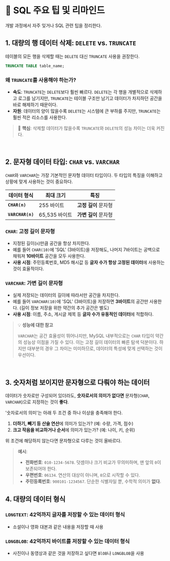 # 📝 SQL 주요 팁 및 리마인드

개발 과정에서 자주 잊거나 SQL 관련 팁을 정리한다.

## 1. 대량의 행 데이터 삭제: `DELETE` vs. `TRUNCATE`

테이블의 모든 행을 삭제할 때는 `DELETE` 대신 `TRUNCATE` 사용을 권장한다.

```sql
TRUNCATE TABLE table_name;
```

### 왜 `TRUNCATE`를 사용해야 하는가?

- **속도**: `TRUNCATE`는 `DELETE`보다 훨씬 빠르다. `DELETE`는 각 행을 개별적으로 삭제하고 로그를 남기지만, `TRUNCATE`는 테이블 구조만 남기고 데이터가 차지하던 공간을 바로 해제하기 때문이다.
- **자원**: 데이터의 양이 많을수록 `DELETE`는 시스템에 큰 부하를 주지만, `TRUNCATE`는 훨씬 적은 리소스를 사용한다.

> 📌 **핵심**: 삭제할 데이터가 많을수록 `TRUNCATE`와 `DELETE`의 성능 차이는 더욱 커진다.

<br>

## 2. 문자형 데이터 타입: `CHAR` vs. `VARCHAR`

`CHAR`와 `VARCHAR`는 가장 기본적인 문자형 데이터 타입이다. 두 타입의 특징을 이해하고 상황에 맞게 사용하는 것이 중요하다.

| 데이터 형식       | 최대 크기     | 특징                       |
| --------------- | ------------- | -------------------------- |
| **`CHAR(n)`**   | 255 바이트    | **고정 길이** 문자형       |
| **`VARCHAR(n)`** | 65,535 바이트 | **가변 길이** 문자형       |

### `CHAR`: 고정 길이 문자형

- 지정된 길이(`n`)만큼 공간을 항상 차지한다.
- 예를 들어 `CHAR(10)`에 'SQL' (3바이트)을 저장해도, 나머지 7바이트는 공백으로 채워져 **10바이트** 공간을 모두 사용한다.
- **사용 시점**: 주민등록번호, MD5 해시값 등 **글자 수가 항상 고정된 데이터**에 사용하는 것이 효율적이다.

### `VARCHAR`: 가변 길이 문자형

- 실제 저장되는 데이터의 길이에 따라서만 공간을 차지한다.
- 예를 들어 `VARCHAR(10)`에 'SQL' (3바이트)을 저장하면 **3바이트**의 공간만 사용한다. (길이 정보 저장을 위한 약간의 추가 공간은 별도)
- **사용 시점**: 이름, 주소, 게시글 제목 등 **글자 수가 유동적인 데이터**에 적합하다.

> 💡 **성능에 대한 참고**
>
> `VARCHAR`는 공간 효율성이 뛰어나지만, MySQL 내부적으로는 `CHAR` 타입이 약간의 성능상 이점을 가질 수 있다. 이는 고정 길이 데이터의 빠른 탐색 덕분이다. 하지만 대부분의 경우 그 차이는 미미하므로, 데이터의 특성에 맞게 선택하는 것이 우선이다.

<br>

## 3. 숫자처럼 보이지만 문자형으로 다뤄야 하는 데이터

데이터가 숫자로만 구성되어 있더라도, **숫자로서의 의미가 없다면** 문자형(`CHAR`, `VARCHAR`)으로 지정하는 것이 **좋다**.

'숫자로서의 의미'는 아래 두 조건 중 하나 이상을 충족해야 한다.

1.  **더하기, 빼기 등 산술 연산**에 의미가 있는가? (예: 수량, 가격, 점수)
2.  **크고 작음을 비교하거나 순서**에 의미가 있는가? (예: 나이, 키, 순위)

위 조건에 해당하지 않는다면 문자형으로 다루는 것이 올바르다.

> **예시**:
>
> - **전화번호**: `010-1234-5678`. 덧셈이나 크기 비교가 무의미하며, 맨 앞의 `0`이 보존되어야 한다.
> - **우편번호**: `06134`. 연산의 대상이 아니며, `0`으로 시작할 수 있다.
> - **주민등록번호**: `900101-1234567`. 단순한 식별자일 뿐, 수학적 의미가 **없다**.

## 4. 대량의 데이터 형식

### `LONGTEXT`: 42억까지 글자를 저장할 수 있는 데이터 형식

- 소설이나 영화 대본과 같은 내용을 저장할 때 사용

### `LONGBLOB`: 42억까지 바이트를 저장할 수 있는 데이터 형식

- 사진이나 동영상과 같은 것을 저장하고 싶다면 `BlOB`나 `LONGBLOB`을 사용